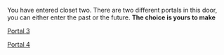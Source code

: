 You have entered closet two. There are two different portals in this door, you can either enter the past or the future. **The choice is yours to make**


[Portal 3](portal-3.md)



[Portal 4](portal-4.md)
